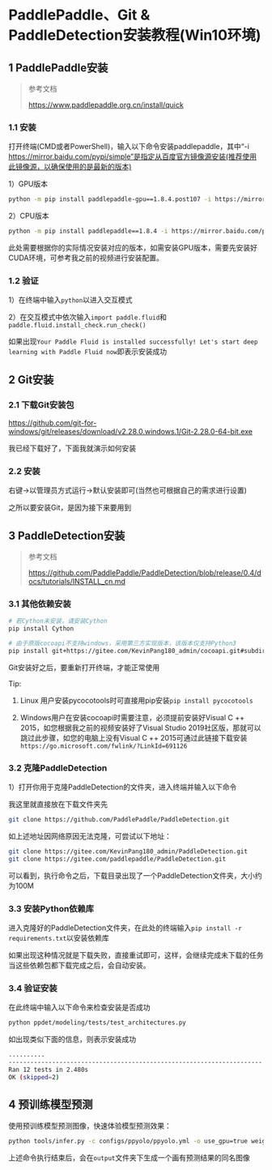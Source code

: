 # PaddlePaddle、Git & PaddleDetection安装教程(Win10环境)

## 1 PaddlePaddle安装

> 参考文档
>
> https://www.paddlepaddle.org.cn/install/quick

### 1.1 安装

打开终端(CMD或者PowerShell)，输入以下命令安装paddlepaddle，其中“-i https://mirror.baidu.com/pypi/simple”是指定从百度官方镜像源安装(推荐使用此镜像源，以确保使用的是最新的版本)

1）GPU版本

```bash
python -m pip install paddlepaddle-gpu==1.8.4.post107 -i https://mirror.baidu.com/pypi/simple
```

2）CPU版本

```bash
python -m pip install paddlepaddle==1.8.4 -i https://mirror.baidu.com/pypi/simple
```

此处需要根据你的实际情况安装对应的版本，如需安装GPU版本，需要先安装好CUDA环境，可参考我之前的视频进行安装配置。



### 1.2 验证

1）在终端中输入`python`以进入交互模式

2）在交互模式中依次输入`import paddle.fluid`和`paddle.fluid.install_check.run_check()`

如果出现`Your Paddle Fluid is installed successfully! Let's start deep learning with Paddle Fluid now`即表示安装成功



## 2 Git安装

### 2.1 下载Git安装包

https://github.com/git-for-windows/git/releases/download/v2.28.0.windows.1/Git-2.28.0-64-bit.exe

我已经下载好了，下面我就演示如何安装



### 2.2 安装

右键→以管理员方式运行→默认安装即可(当然也可根据自己的需求进行设置)

之所以要安装Git，是因为接下来要用到



## 3 PaddleDetection安装

> 参考文档
>
> https://github.com/PaddlePaddle/PaddleDetection/blob/release/0.4/docs/tutorials/INSTALL_cn.md

### 3.1 其他依赖安装

```bash
# 若Cython未安装，请安装Cython
pip install Cython

# 由于原版cocoapi不支持windows，采用第三方实现版本，该版本仅支持Python3
pip install git+https://gitee.com/KevinPang180_admin/cocoapi.git#subdirectory=PythonAPI
```

Git安装好之后，要重新打开终端，才能正常使用



Tip:

1. Linux 用户安装pycocotools时可直接用pip安装`pip install pycocotools`

2. Windows用户在安装cocoapi时需要注意，必须提前安装好Visual C ++ 2015，如您根据我之前的视频安装好了Visual Studio 2019社区版，那就可以跳过此步骤，如您的电脑上没有Visual C ++ 2015可通过此链接下载安装`https://go.microsoft.com/fwlink/?LinkId=691126`

 

### 3.2 克隆PaddleDetection

1）打开你用于克隆PaddleDetection的文件夹，进入终端并输入以下命令

我这里就直接放在下载文件夹先

```bash
git clone https://github.com/PaddlePaddle/PaddleDetection.git
```

如上述地址因网络原因无法克隆，可尝试以下地址：

```bash
git clone https://gitee.com/KevinPang180_admin/PaddleDetection.git
git clone https://gitee.com/paddlepaddle/PaddleDetection.git
```

可以看到，执行命令之后，下载目录出现了一个PaddleDetection文件夹，大小约为100M



### 3.3 安装Python依赖库

进入克隆好的PaddleDetection文件夹，在此处的终端输入`pip install -r requirements.txt`以安装依赖库

如果出现这种情况就是下载失败，直接重试即可，这样，会继续完成未下载的任务当这些依赖包都下载完成之后，会自动安装。



### 3.4 验证安装

在此终端中输入以下命令来检查安装是否成功

```bash
python ppdet/modeling/tests/test_architectures.py
```

如出现类似下面的信息，则表示安装成功

```bash
..........
----------------------------------------------------------------------
Ran 12 tests in 2.480s
OK (skipped=2)
```

 

## 4 预训练模型预测

使用预训练模型预测图像，快速体验模型预测效果：

```bash
python tools/infer.py -c configs/ppyolo/ppyolo.yml -o use_gpu=true weights=https://paddlemodels.bj.bcebos.com/object_detection/ppyolo.pdparams --infer_img=demo/000000014439_640x640.jpg
```

上述命令执行结束后，会在`output`文件夹下生成一个画有预测结果的同名图像

